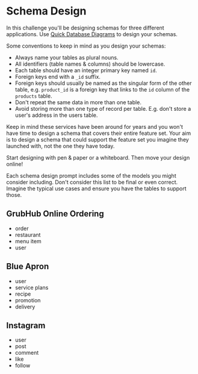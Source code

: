 # Schema Design

In this challenge you'll be designing schemas for three different applications. Use [Quick Database Diagrams](https://www.quickdatabasediagrams.com) to design your schemas.

Some conventions to keep in mind as you design your schemas:

* Always name your tables as plural nouns.
* All identifiers (table names & columns) should be lowercase.
* Each table should have an integer primary key named `id`.
* Foreign keys end with a `_id` suffix.
* Foreign keys should usually be named as the singular form of the other table, e.g. `product_id` is a foreign key that links to the `id` column of the `products` table.
* Don't repeat the same data in more than one table.
* Avoid storing more than one type of record per table. E.g. don't store a user's address in the users table.


Keep in mind these services have been around for years and you won't have time to design a schema that covers their entire feature set. Your aim is to design a schema that could support the feature set you imagine they launched with, not the one they have today.

Start designing with pen & paper or a whiteboard. Then move your design online!

Each schema design prompt includes some of the models you might consider including. Don't consider this list to be final or even correct. Imagine the typical use cases and ensure you have the tables to support those.

## GrubHub Online Ordering
* order
* restaurant
* menu item
* user

## Blue Apron
* user
* service plans
* recipe
* promotion
* delivery

## Instagram
* user
* post
* comment
* like
* follow
